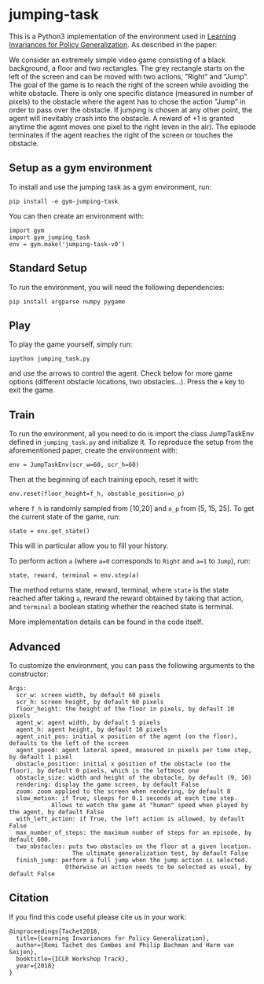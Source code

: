 
# jumping-task

This is a Python3 implementation of the environment used in [Learning Invariances for Policy Generalization](https://openreview.net/pdf?id=BJHRaK1PG). As described in the paper:

We consider an extremely simple video game consisting of a black background, a floor and
two rectangles. The grey rectangle starts on the left of the screen and can be moved with
two actions, ”Right” and ”Jump”. The goal of the game is to reach the right of the screen while
avoiding the white obstacle. There is only one specific distance (measured in number of pixels) to
the obstacle where the agent has to chose the action ”Jump” in order to pass over the obstacle. If
jumping is chosen at any other point, the agent will inevitably crash into the obstacle. A reward of
+1 is granted anytime the agent moves one pixel to the right (even in the air). The episode terminates
if the agent reaches the right of the screen or touches the obstacle.

## Setup as a gym environment

To install and use the jumping task as a gym environment, run:
```
pip install -e gym-jumping-task
```

You can then create an environment with:
```
import gym
import gym_jumping_task
env = gym.make('jumping-task-v0')
```

## Standard Setup

To run the environment, you will need the following dependencies:
```
pip install argparse numpy pygame
```

## Play

To play the game yourself, simply run:
```
ipython jumping_task.py
```
and use the arrows to control the agent. Check below for more game options (different obstacle locations, two obstacles...).
Press the `e` key to exit the game.

## Train

To run the environment, all you need to do is import the class JumpTaskEnv defined in `jumping_task.py` and initialize it. To reproduce the setup from the aforementioned paper, create the environment with:

```
env = JumpTaskEnv(scr_w=60, scr_h=60)
```

Then at the beginning of each training epoch, reset it with:

```
env.reset(floor_height=f_h, obstable_position=o_p)
```

where `f_h` is randomly sampled from [10,20] and `o_p` from [5, 15, 25].
To get the current state of the game, run:

```
state = env.get_state()
```
This will in particular allow you to fill your history.

To perform action `a` (where `a=0` corresponds to `Right` and `a=1` to `Jump`), run:

```
state, reward, terminal = env.step(a)
```
The method returns state, reward, terminal, where `state` is the state reached after taking `a`, reward the reward obtained by taking that action, and `terminal` a boolean stating whether the reached state is terminal.

More implementation details can be found in the code itself.

## Advanced

To customize the environment, you can pass the following arguments to the constructor:

```
Args:
  scr_w: screen width, by default 60 pixels
  scr_h: screen height, by default 60 pixels
  floor_height: the height of the floor in pixels, by default 10 pixels
  agent_w: agent width, by default 5 pixels
  agent_h: agent height, by default 10 pixels
  agent_init_pos: initial x position of the agent (on the floor), defaults to the left of the screen
  agent_speed: agent lateral speed, measured in pixels per time step, by default 1 pixel
  obstacle_position: initial x position of the obstacle (on the floor), by default 0 pixels, which is the leftmost one
  obstacle_size: width and height of the obstacle, by default (9, 10)
  rendering: display the game screen, by default False
  zoom: zoom applied to the screen when rendering, by default 8
  slow_motion: if True, sleeps for 0.1 seconds at each time step.
            Allows to watch the game at "human" speed when played by the agent, by default False
  with_left_action: if True, the left action is allowed, by default False
  max_number_of_steps: the maximum number of steps for an episode, by default 600.
  two_obstacles: puts two obstacles on the floor at a given location.
                  The ultimate generalization test, by default False
  finish_jump: perform a full jump when the jump action is selected.
                Otherwise an action needs to be selected as usual, by default False
```

## Citation

If you find this code useful please cite us in your work:

```
@inproceedings{Tachet2018,
  title={Learning Invariances for Policy Generalization},
  author={Remi Tachet des Combes and Philip Bachman and Harm van Seijen},
  booktitle={ICLR Workshop Track},
  year={2018}
}
```
